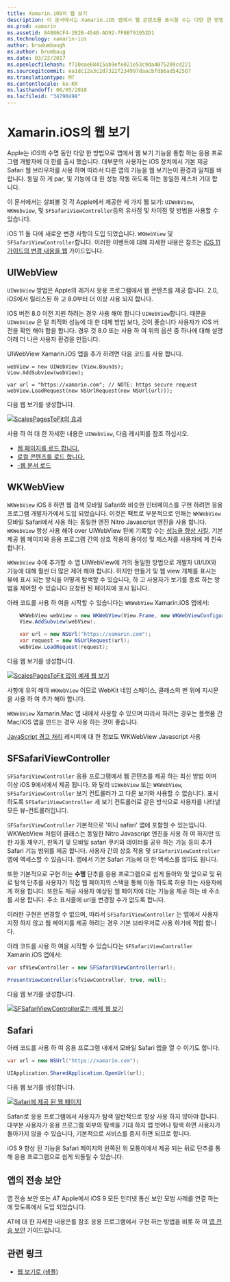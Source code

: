 ```yaml
---
title: Xamarin.iOS의 웹 보기
description: 이 문서에서는 Xamarin.iOS 앱에서 웹 콘텐츠를 표시할 수는 다양 한 방법을 설명 합니다. UIWebView, WKWebView, SFSafariViewController, Safari, 및 앱 전송 보안에 설명 합니다.
ms.prod: xamarin
ms.assetid: 84886CF4-2B2B-4540-AD92-7F0B791952D1
ms.technology: xamarin-ios
author: bradumbaugh
ms.author: brumbaug
ms.date: 03/22/2017
ms.openlocfilehash: f720eae68415ab9efe021e53c9da4875209cd221
ms.sourcegitcommit: ea1dc12a3c2d7322f234997daacbfdb6ad542507
ms.translationtype: MT
ms.contentlocale: ko-KR
ms.lasthandoff: 06/05/2018
ms.locfileid: "34790498"
---
```

# <a name="web-views-in-xamarinios"></a>Xamarin.iOS의 웹 보기

Apple는 iOS의 수명 동안 다양 한 방법으로 앱에서 웹 보기 기능을 통합 하는 응용 프로그램 개발자에 대 한를 출시 했습니다. 대부분의 사용자는 iOS 장치에서 기본 제공 Safari 웹 브라우저를 사용 하며 따라서 다른 앱의 기능을 웹 보기는이 환경과 일치를 바랍니다. 동일 하 게 par, 및 기능에 대 한 성능 작동 하도록 하는 동일한 제스처 기대 합니다.

이 문서에서는 살펴볼 것 각 Apple에서 제공한 세 가지 웹 보기: `UIWebView`, `WKWebview`, 및 `SFSafariViewController`등의 유사점 및 차이점 및 방법을 사용할 수 있습니다. 

iOS 11 둘 다에 새로운 변경 사항이 도입 되었습니다. `WKWebView` 및 `SFSafariViewController`합니다. 이러한 이벤트에 대해 자세한 내용은 참조는 [iOS 11 가이드의 변경 내용을 웹](~/ios/platform/introduction-to-ios11/web.md) 가이드입니다.

## <a name="uiwebview"></a>UIWebView

`UIWebView` 방법은 Apple의 레거시 응용 프로그램에서 웹 콘텐츠를 제공 합니다. 2.0, iOS에서 릴리스된 하 고 8.0부터 더 이상 사용 되지 합니다.

IOS 버전 8.0 이전 지원 하려는 경우 사용 해야 합니다 `UIWebView`합니다. 때문을 `UIWebView` 은 덜 최적화 성능에 대 한 대체 방법 보다, 것이 좋습니다 사용자가 iOS 버전을 확인 해야 함을 합니다. 경우 것 8.0 또는 사용 하 여 위의 옵션 중 하나에 대해 설명 아래 더 나은 사용자 환경을 만듭니다.
 
UIWebView Xamarin.iOS 앱을 추가 하려면 다음 코드를 사용 합니다.
 
```
webView = new UIWebView (View.Bounds);
View.AddSubview(webView);

var url = "https://xamarin.com"; // NOTE: https secure request
webView.LoadRequest(new NSUrlRequest(new NSUrl(url)));
```

다음 웹 보기를 생성합니다.

[![](uiwebview-images/webview.png "ScalesPagesToFit의 효과")](uiwebview-images/webview.png#lightbox)

사용 하 여 대 한 자세한 내용은 `UIWebView`, 다음 레시피를 참조 하십시오.


- [웹 페이지를 로드 합니다.](https://developer.xamarin.com/recipes/ios/content_controls/web_view/load_a_web_page/)
- [로컬 콘텐츠를 로드 합니다.](https://developer.xamarin.com/recipes/ios/content_controls/web_view/load_local_content/)
- [-웹 문서 로드](https://developer.xamarin.com/recipes/ios/content_controls/web_view/load_non-web_documents/)

## <a name="wkwebview"></a>WKWebView

`WKWebView` iOS 8 하면 웹 검색 모바일 Safari와 비슷한 인터페이스를 구현 하려면 응용 프로그램 개발자가에서 도입 되었습니다. 이것은 팩트로 부분적으로 인해는 `WKWebView` 모바일 Safari에서 사용 하는 동일한 엔진 Nitro Javascript 엔진을 사용 합니다. `WKWebView` 항상 사용 해야 over UIWebView 된에 기록할 수는 [성능을 향상 시킬](http://blog.initlabs.com/post/100113463211/wkwebview-vs-uiwebview), 기본 제공 웹 페이지와 응용 프로그램 간의 상호 작용의 용이성 및 제스처를 사용자에 게 친숙 합니다.
  
`WKWebView` 수에 추가할 수 앱 UIWebView에 거의 동일한 방법으로 개발자 UI/UX와 기능에 대해 훨씬 더 많은 제어 해야 합니다. 하지만 만들기 및 웹 view 개체를 표시는 뷰에 표시 되는 방식을 어떻게 탐색할 수 있습니다, 하 고 사용자가 보기를 종료 하는 방법을 제어할 수 있습니다 요청된 된 페이지에 표시 됩니다.  

아래 코드를 사용 하 여을 시작할 수 있습니다는 `WKWebView` Xamarin.iOS 앱에서:

```csharp
    WKWebView webView = new WKWebView(View.Frame, new WKWebViewConfiguration());
    View.AddSubview(webView);

    var url = new NSUrl("https://xamarin.com");
    var request = new NSUrlRequest(url);
    webView.LoadRequest(request);
```

다음 웹 보기를 생성합니다.

[![](uiwebview-images/wkwebview.png "ScalesPagesToFit 없이 예제 웹 보기")](uiwebview-images/wkwebview.png#lightbox)

사항에 유의 해야 `WKWebView` 이므로 WebKit 네임 스페이스, 클래스의 맨 위에 지시문을 사용 하 여 추가 해야 합니다.

`WKWebView` Xamarin.Mac 앱 내에서 사용할 수 있으며 따라서 하려는 경우는 플랫폼 간 Mac/iOS 앱을 만드는 경우 사용 하는 것이 좋습니다.

[JavaScript 경고 처리](https://developer.xamarin.com/recipes/ios/content_controls/web_view/handle_javascript_alerts/) 레시피에 대 한 정보도 WKWebView Javascript 사용

<a name="safariviewcontroller" />

## <a name="sfsafariviewcontroller"></a>SFSafariViewController
 
 `SFSafariViewController` 응용 프로그램에서 웹 콘텐츠를 제공 하는 최신 방법 이며 이상 iOS 9에서에서 제공 됩니다. 와 달리 `UIWebView` 또는 `WKWebView`, `SFSafariViewController` 보기 컨트롤러가 고 다른 보기와 사용할 수 없습니다. 표시 하도록 `SFSafariViewController` 새 보기 컨트롤러로 같은 방식으로 사용자를 나타낼 모든 뷰-컨트롤러입니다.
 
 `SFSafariViewController` 기본적으로 '미니 safari' 앱에 포함할 수 있는입니다. WKWebView 처럼이 클래스는 동일한 Nitro Javascript 엔진을 사용 하 여 하지만 또한 자동 채우기, 판독기 및 모바일 safari 쿠키와 데이터를 공유 하는 기능 등의 추가 Safari 기능 범위를 제공 합니다. 사용자 간의 상호 작용 및 `SFSafariViewController` 앱에 액세스할 수 있습니다. 앱에서 기본 Safari 기능에 대 한 액세스를 않아도 됩니다.
 
또한 기본적으로 구현 하는 **수행** 단추를 응용 프로그램으로 쉽게 돌아와 및 앞으로 및 뒤로 탐색 단추를 사용자가 직접 웹 페이지의 스택을 통해 이동 하도록 허용 하는 사용자에 게 허용 합니다. 또한도 제공 사용자 예상된 웹 페이지에 더는 기능을 제공 하는 바 주소를 사용 합니다. 주소 표시줄에 url을 변경할 수가 없도록 합니다. 

이러한 구현은 변경할 수 없으며, 따라서 `SFSafariViewController` 는 앱에서 사용자 지정 하지 않고 웹 페이지를 제공 하려는 경우 기본 브라우저로 사용 하기에 적합 합니다.

아래 코드를 사용 하 여을 시작할 수 있습니다는 `SFSafariViewController` Xamarin.iOS 앱에서:

```csharp
var sfViewController = new SFSafariViewController(url);

PresentViewController(sfViewController, true, null);
```

다음 웹 보기를 생성합니다.

[![](uiwebview-images/sfsafariviewcontroller.png "SFSafariViewController로는 예제 웹 보기")](uiwebview-images/sfsafariviewcontroller.png#lightbox)

## <a name="safari"></a>Safari

아래 코드를 사용 하 여 응용 프로그램 내에서 모바일 Safari 앱을 열 수 이기도 합니다.

```csharp
var url = new NSUrl("https://xamarin.com");

UIApplication.SharedApplication.OpenUrl(url);

```

다음 웹 보기를 생성합니다.

[![](uiwebview-images/safari.png "Safari에 제공 된 웹 페이지")](uiwebview-images/safari.png#lightbox)

Safari로 응용 프로그램에서 사용자가 탐색 일반적으로 항상 사용 하지 않아야 합니다. 대부분 사용자가 응용 프로그램 외부의 탐색을 기대 하지 앱 벗어나 탐색 하면 사용자가 돌아가지 않을 수 있습니다, 기본적으로 서비스를 중지 하면 되므로 합니다.

iOS 9 향상 된 기능을 Safari 페이지의 왼쪽된 위 모퉁이에서 제공 되는 뒤로 단추를 통해 응용 프로그램으로 쉽게 되돌릴 수 있습니다.

## <a name="app-transport-security"></a>앱의 전송 보안

앱 전송 보안 또는 *AT* Apple에서 iOS 9 모든 인터넷 통신 보안 모범 사례를 연결 하는에 맞도록에서 도입 되었습니다.

AT에 대 한 자세한 내용은를 참조 응용 프로그램에서 구현 하는 방법을 비롯 하 여 [앱 전송 보안](~/ios/app-fundamentals/ats.md) 가이드입니다.

## <a name="related-links"></a>관련 링크

- [웹 보기로 (샘플)](https://developer.xamarin.com/samples/monotouch/WebView/)
